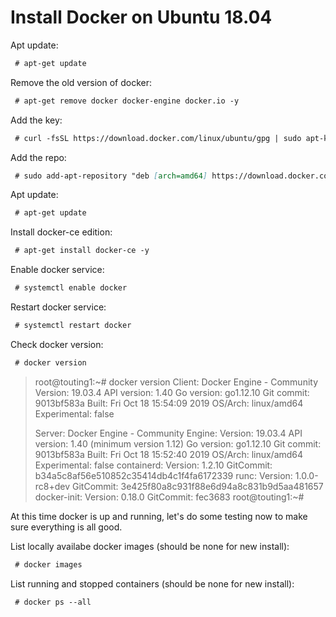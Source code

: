 # Install Docker on Ubuntu 18.04

Apt update:
```markdown
 # apt-get update
```

Remove the old version of docker:
```markdown
 # apt-get remove docker docker-engine docker.io -y
```

Add the key:
```markdown
 # curl -fsSL https://download.docker.com/linux/ubuntu/gpg | sudo apt-key add -
```

Add the repo:
```markdown
 # sudo add-apt-repository "deb [arch=amd64] https://download.docker.com/linux/ubuntu $(lsb_release -cs) stable"
```

Apt update:
```markdown
 # apt-get update
```

Install docker-ce edition:
```markdown
 # apt-get install docker-ce -y
```

Enable docker service:
```markdown
 # systemctl enable docker
```

Restart docker service:
```markdown
 # systemctl restart docker
```

Check docker version:
```markdown
 # docker version
```

> root@touting1:~# docker version
> Client: Docker Engine - Community
>  Version:           19.03.4
>  API version:       1.40
>  Go version:        go1.12.10
>  Git commit:        9013bf583a
>  Built:             Fri Oct 18 15:54:09 2019
>  OS/Arch:           linux/amd64
>  Experimental:      false
> 
> Server: Docker Engine - Community
>  Engine:
>   Version:          19.03.4
>   API version:      1.40 (minimum version 1.12)
>   Go version:       go1.12.10
>   Git commit:       9013bf583a
>   Built:            Fri Oct 18 15:52:40 2019
>   OS/Arch:          linux/amd64
>   Experimental:     false
>  containerd:
>   Version:          1.2.10
>   GitCommit:        b34a5c8af56e510852c35414db4c1f4fa6172339
>  runc:
>   Version:          1.0.0-rc8+dev
>   GitCommit:        3e425f80a8c931f88e6d94a8c831b9d5aa481657
>  docker-init:
>   Version:          0.18.0
>   GitCommit:        fec3683
> root@touting1:~#



At this time docker is up and running, let's do some testing now to make sure everything is all good.

List locally availabe docker images (should be none for new install):
```markdown
 # docker images
```

List running and stopped containers (should be none for new install):
```markdown
 # docker ps --all
```


